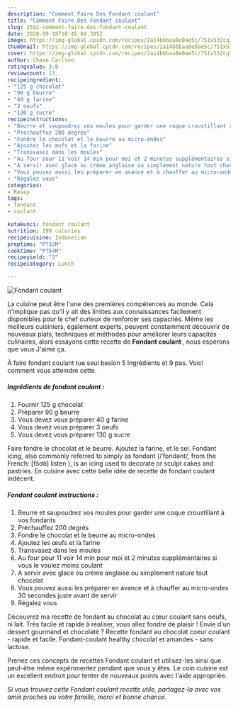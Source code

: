 ```yaml
---
description: "Comment Faire Des Fondant coulant"
title: "Comment Faire Des Fondant coulant"
slug: 2592-comment-faire-des-fondant-coulant
date: 2020-09-18T18:45:04.385Z
image: https://img-global.cpcdn.com/recipes/2a14bbbaa8e0ae5c/751x532cq70/fondant-coulant-photo-principale-de-la-recette.jpg
thumbnail: https://img-global.cpcdn.com/recipes/2a14bbbaa8e0ae5c/751x532cq70/fondant-coulant-photo-principale-de-la-recette.jpg
cover: https://img-global.cpcdn.com/recipes/2a14bbbaa8e0ae5c/751x532cq70/fondant-coulant-photo-principale-de-la-recette.jpg
author: Chase Carlson
ratingvalue: 3.8
reviewcount: 13
recipeingredient:
- "125 g chocolat"
- "90 g beurre"
- "40 g farine"
- "3 oeufs"
- "130 g sucre"
recipeinstructions:
- "Beurre et saupoudrez vos moules pour garder une coque croustillant à vos fondants"
- "Préchauffez 200 degrés"
- "Fondre le chocolat et le beurre au micro-ondes"
- "Ajoutez les œufs et la farine"
- "Transvasez dans les moules"
- "Au four pour 11 voir 14 min pour moi et 2 minutes supplémentaires si vous le voulez moins coulant"
- "A servir avec glace ou crème anglaise ou simplement nature tout chocolat"
- "Vous pouvez aussi les préparer en avance et à chauffer au micro-ondes 30 secondes juste avant de servir"
- "Régalez vous"
categories:
- Resep
tags:
- fondant
- coulant

katakunci: fondant coulant 
nutrition: 199 calories
recipecuisine: Indonesian
preptime: "PT32M"
cooktime: "PT54M"
recipeyield: "3"
recipecategory: Lunch

---
```



![Fondant coulant](https://img-global.cpcdn.com/recipes/2a14bbbaa8e0ae5c/751x532cq70/fondant-coulant-photo-principale-de-la-recette.jpg)

La cuisine peut être l'une des premières compétences au monde. Cela n'implique pas qu'il y ait des limites aux connaissances facilement disponibles pour le chef curieux de renforcer ses capacités. Même les meilleurs cuisiniers, également experts, peuvent constamment découvrir de nouveaux plats, techniques et méthodes pour améliorer leurs capacités culinaires, alors essayons cette recette de <strong> Fondant coulant </strong>, nous espérons que vous J'aime ça.

<!--inarticleads1-->

À faire fondant coulant tue seul besion 5 Ingrédients et 9 pas. Voici comment vous atteindre cette.

##### Ingrédients de fondant coulant :

1. Fournir 125 g chocolat
1. Préparer 90 g beurre
1. Vous devez vous préparer 40 g farine
1. Vous devez vous préparer 3 oeufs
1. Vous devez vous préparer 130 g sucre


Faire fondre le chocolat et le beurre. Ajoutez la farine, et le sel. Fondant icing, also commonly referred to simply as fondant (/ˈfɒndənt/, from the French: [fɔ̃dɑ̃] listen ), is an icing used to decorate or sculpt cakes and pastries. En cuisine avec cette belle idée de recette de fondant coulant indécent. 

<!--inarticleads2-->

##### Fondant coulant instructions :

1. Beurre et saupoudrez vos moules pour garder une coque croustillant à vos fondants
1. Préchauffez 200 degrés
1. Fondre le chocolat et le beurre au micro-ondes
1. Ajoutez les œufs et la farine
1. Transvasez dans les moules
1. Au four pour 11 voir 14 min pour moi et 2 minutes supplémentaires si vous le voulez moins coulant
1. A servir avec glace ou crème anglaise ou simplement nature tout chocolat
1. Vous pouvez aussi les préparer en avance et à chauffer au micro-ondes 30 secondes juste avant de servir
1. Régalez vous


Découvrez ma recette de fondant au chocolat au cœur coulant sans oeufs, ni lait. Très facile et rapide à réaliser, vous allez fondre de plaisir ! Envie d&#39;un dessert gourmand et chocolaté ? Recette fondant au chocolat coeur coulant - rapide et facile. Fondant-coulant healthy chocolat et amandes - sans lactose. 

<!--inarticleads1-->

<p>
Prenez ces concepts de recettes Fondant coulant et utilisez-les ainsi que peut-être même expérimentez pendant que vous y êtes. Le coin cuisine est un excellent endroit pour tenter de nouveaux points avec l'aide appropriée.
</p>

<p>
<i>Si vous trouvez cette Fondant coulant recette utile, partagez-la avec vos amis proches ou votre famille, merci et bonne chance.</i>
</p>
